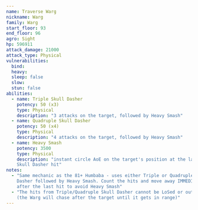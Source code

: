 ```yaml
---
name: Traverse Warg
nickname: Warg
family: Warg
start_floor: 93
end_floor: 96
agro: Sight
hp: 596911
attack_damage: 21000
attack_type: Physical
vulnerabilities:
  bind: 
  heavy: 
  sleep: false
  slow: 
  stun: false
abilities:
  - name: Triple Skull Dasher
    potency: 50 (x3)
    type: Physical
    description: "3 attacks on the target, followed by Heavy Smash"
  - name: Quadruple Skull Dasher
    potency: 50 (x4)
    type: Physical
    description: "4 attacks on the target, followed by Heavy Smash"
  - name: Heavy Smash
    potency: 3500
    type: Physical
    description: "instant circle AoE on the target's position at the last
    Skull Dasher hit"
notes:
  - "Same mechanic as the 81+ Humbaba - uses either Triple or Quadruple Skull
    Dasher followed by Heavy Smash. Count the hits and move away IMMEDIATELY
    after the last hit to avoid Heavy Smash"
  - "The hits from Triple/Quadruple Skull Dasher cannot be LoSed or outranged
    (the Warg will chase after the target until it gets in range)"
---
```

